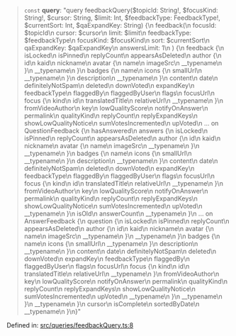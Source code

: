 > `const` **query**: "query feedbackQuery($topicId: String!, $focusKind: String!, $cursor: String, $limit: Int, $feedbackType: FeedbackType!, $currentSort: Int, $qaExpandKey: String) \{\n  feedback(\n    focusId: $topicId\n    cursor: $cursor\n    limit: $limit\n    feedbackType: $feedbackType\n    focusKind: $focusKind\n    sort: $currentSort\n    qaExpandKey: $qaExpandKey\n    answersLimit: 1\n  ) \{\n    feedback \{\n      isLocked\n      isPinned\n      replyCount\n      appearsAsDeleted\n      author \{\n        id\n        kaid\n        nickname\n        avatar \{\n          name\n          imageSrc\n          \_\_typename\n        \}\n        \_\_typename\n      \}\n      badges \{\n        name\n        icons \{\n          smallUrl\n          \_\_typename\n        \}\n        description\n        \_\_typename\n      \}\n      content\n      date\n      definitelyNotSpam\n      deleted\n      downVoted\n      expandKey\n      feedbackType\n      flaggedBy\n      flaggedByUser\n      flags\n      focusUrl\n      focus \{\n        kind\n        id\n        translatedTitle\n        relativeUrl\n        \_\_typename\n      \}\n      fromVideoAuthor\n      key\n      lowQualityScore\n      notifyOnAnswer\n      permalink\n      qualityKind\n      replyCount\n      replyExpandKeys\n      showLowQualityNotice\n      sumVotesIncremented\n      upVoted\n      ... on QuestionFeedback \{\n        hasAnswered\n        answers \{\n          isLocked\n          isPinned\n          replyCount\n          appearsAsDeleted\n          author \{\n            id\n            kaid\n            nickname\n            avatar \{\n              name\n              imageSrc\n              \_\_typename\n            \}\n            \_\_typename\n          \}\n          badges \{\n            name\n            icons \{\n              smallUrl\n              \_\_typename\n            \}\n            description\n            \_\_typename\n          \}\n          content\n          date\n          definitelyNotSpam\n          deleted\n          downVoted\n          expandKey\n          feedbackType\n          flaggedBy\n          flaggedByUser\n          flags\n          focusUrl\n          focus \{\n            kind\n            id\n            translatedTitle\n            relativeUrl\n            \_\_typename\n          \}\n          fromVideoAuthor\n          key\n          lowQualityScore\n          notifyOnAnswer\n          permalink\n          qualityKind\n          replyCount\n          replyExpandKeys\n          showLowQualityNotice\n          sumVotesIncremented\n          upVoted\n          \_\_typename\n        \}\n        isOld\n        answerCount\n        \_\_typename\n      \}\n      ... on AnswerFeedback \{\n        question \{\n          isLocked\n          isPinned\n          replyCount\n          appearsAsDeleted\n          author \{\n            id\n            kaid\n            nickname\n            avatar \{\n              name\n              imageSrc\n              \_\_typename\n            \}\n            \_\_typename\n          \}\n          badges \{\n            name\n            icons \{\n              smallUrl\n              \_\_typename\n            \}\n            description\n            \_\_typename\n          \}\n          content\n          date\n          definitelyNotSpam\n          deleted\n          downVoted\n          expandKey\n          feedbackType\n          flaggedBy\n          flaggedByUser\n          flags\n          focusUrl\n          focus \{\n            kind\n            id\n            translatedTitle\n            relativeUrl\n            \_\_typename\n          \}\n          fromVideoAuthor\n          key\n          lowQualityScore\n          notifyOnAnswer\n          permalink\n          qualityKind\n          replyCount\n          replyExpandKeys\n          showLowQualityNotice\n          sumVotesIncremented\n          upVoted\n          \_\_typename\n        \}\n        \_\_typename\n      \}\n      \_\_typename\n    \}\n    cursor\n    isComplete\n    sortedByDate\n    \_\_typename\n  \}\n\}"

Defined in: [src/queries/feedbackQuery.ts:8](https://github.com/bhavjitChauhan/khan-api/blob/67d30ab4498111952301bcaddbef9a132bf75105/src/queries/feedbackQuery.ts#L8)
